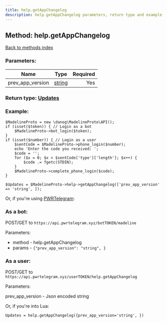 ```yaml
---
title: help.getAppChangelog
description: help.getAppChangelog parameters, return type and example
---
```

## Method: help.getAppChangelog  
[Back to methods index](index.md)


### Parameters:

| Name     |    Type       | Required |
|----------|:-------------:|---------:|
|prev\_app\_version|[string](../types/string.md) | Yes|


### Return type: [Updates](../types/Updates.md)

### Example:


```
$MadelineProto = new \danog\MadelineProto\API();
if (isset($token)) { // Login as a bot
    $MadelineProto->bot_login($token);
}
if (isset($number)) { // Login as a user
    $sentCode = $MadelineProto->phone_login($number);
    echo 'Enter the code you received: ';
    $code = '';
    for ($x = 0; $x < $sentCode['type']['length']; $x++) {
        $code .= fgetc(STDIN);
    }
    $MadelineProto->complete_phone_login($code);
}

$Updates = $MadelineProto->help->getAppChangelog(['prev_app_version' => 'string', ]);
```

Or, if you're using [PWRTelegram](https://pwrtelegram.xyz):

### As a bot:

POST/GET to `https://api.pwrtelegram.xyz/botTOKEN/madeline`

Parameters:

* method - help.getAppChangelog
* params - `{"prev_app_version": "string", }`



### As a user:

POST/GET to `https://api.pwrtelegram.xyz/userTOKEN/help.getAppChangelog`

Parameters:

prev_app_version - Json encoded string



Or, if you're into Lua:

```
Updates = help.getAppChangelog({prev_app_version='string', })
```

